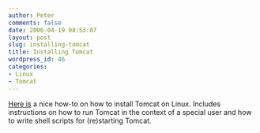 ```yaml
---
author: Peter
comments: false
date: 2006-04-19 08:53:07
layout: post
slug: installing-tomcat
title: Installing Tomcat
wordpress_id: 46
categories:
- Linux
- Tomcat
---
```


[Here is](http://www.meritonlinesystems.com/docs/apache_tomcat_redhat.html) a nice how-to on how to install Tomcat on Linux. Includes instructions on how to run Tomcat in the context of a special user and how to write shell scripts for (re)starting Tomcat.
